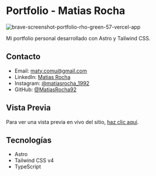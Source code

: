 # Portfolio - Matias Rocha

<img src="https://i.ibb.co/hFQD0FyP/brave-screenshot-portfolio-rho-green-57-vercel-app.png" alt="brave-screenshot-portfolio-rho-green-57-vercel-app" border="0" />

Mi portfolio personal desarrollado con Astro y Tailwind CSS.

## Contacto

- Email: maty.comu@gmail.com
- LinkedIn: [Matias Rocha](https://www.linkedin.com/in/matias-rocha-78b141259/)
- Instagram: [@matiasrocha_1992](https://instagram.com/matiasrocha_1992)
- GitHub: [@MatiasRocha92](https://github.com/MatiasRocha92)

## Vista Previa

Para ver una vista previa en vivo del sitio, [haz clic aquí](https://portfolio-personal-six-kappa.vercel.app/).

## Tecnologías

- Astro
- Tailwind CSS v4
- TypeScript
